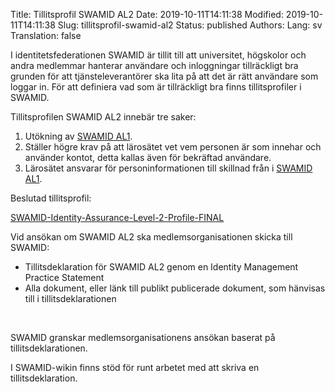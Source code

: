 Title: Tillitsprofil SWAMID AL2
Date: 2019-10-11T14:11:38
Modified: 2019-10-11T14:11:38
Slug: tillitsprofil-swamid-al2
Status: published
Authors: 
Lang: sv
Translation: false

I identitetsfederationen SWAMID är tillit till att universitet, högskolor och andra medlemmar hanterar användare och inloggningar tillräckligt bra grunden för att tjänsteleverantörer ska lita på att det är rätt användare som loggar in. För att definiera vad som är tillräckligt bra finns tillitsprofiler i SWAMID.


Tillitsprofilen SWAMID AL2 innebär tre saker:


1. Utökning av [SWAMID AL1](http://web-wp.sunet.se/om-swamid/swamid-identity-assurance-level-1-profile/).
2. Ställer högre krav på att lärosätet vet vem personen är som innehar och använder kontot, detta kallas även för bekräftad användare.
3. Lärosätet ansvarar för personinformationen till skillnad från i [SWAMID AL1](http://web-wp.sunet.se/om-swamid/swamid-identity-assurance-level-1-profile/).


Beslutad tillitsprofil:


[SWAMID-Identity-Assurance-Level-2-Profile-FINAL](http://web-wp.sunet.se/wp-content/uploads/2019/10/SWAMID-Identity-Assurance-Level-2-Profile-FINAL.pdf)


Vid ansökan om SWAMID AL2 ska medlemsorganisationen skicka till SWAMID:


* Tillitsdeklaration för SWAMID AL2 genom en Identity Management Practice Statement
* Alla dokument, eller länk till publikt publicerade dokument, som hänvisas till i tillitsdeklarationen


 


SWAMID granskar medlemsorganisationens ansökan baserat på tillitsdeklarationen.


I SWAMID-wikin finns stöd för runt arbetet med att skriva en tillitsdeklaration.


